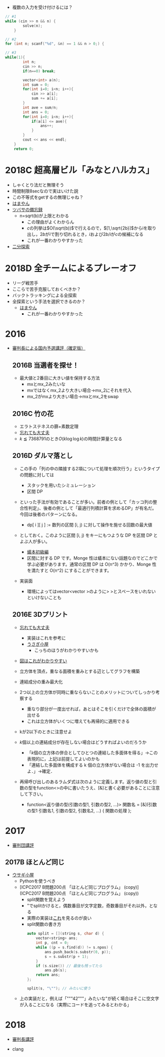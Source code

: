 - 複数の入力を受け付けるには？
```cpp
// #1
while (cin >> n && n) {
        solve(n);
    }

// #2
for (int n; scanf("%d", &n) == 1 && n > 0;) {

// #3
while(1){
        int n;
        cin >> n;
        if(n==0) break;

        vector<int> a(n);
        int sum = 0;
        for(int i=0; i<n; i++){
            cin >> a[i];
            sum += a[i];
        }
        int ave = sum/n;
        int ans = 0;
        for(int i=0; i<n; i++){
            if(a[i] <= ave){
                ans++;
            }
        }
        cout << ans << endl;
    }
    return 0;
```

# 2018C 超高層ビル「みなとハルカス」
- しゃくとり法だと無理そう
- 時間制限8secなので実はいけた説
- この不等式をgetするの無理じゃね？
- [はまやん](https://www.hamayanhamayan.com/entry/2018/07/08/112205)
- [ツバサの備忘録](https://emtubasa.hateblo.jp/entry/2019/03/19/222913)
  - n=sqrt(b)が上限とわかる
    - この理由がよくわからん
    - $c$の列挙は$O(\sqrt(b))$で行えるので，$[1,\sqrt{2b}]$からiを取り出し，$2b$が$i$で割り切れるとき，$i$および$2b/i$が$c$の候補になる
    - これが一番わかりやすかった
- [二分探索](https://kimiyuki.net/writeup/algo/etc/icpc-2018-domestic-c/)

# 2018D 全チームによるプレーオフ
- リーグ戦苦手
- ここらで苦手克服しておくべきか？
- バックトラッキングによる全探索
- 全探索という手法を選択できるのか？
    - [はまやん](https://www.hamayanhamayan.com/entry/2018/07/15/225020)
        - これが一番わかりやすかった

# 2016
- [審判長による国内予選講評（確定版）](https://icpc.iisf.or.jp/2016-tsukuba/review-by-chief-judge/?lang=ja)
    ## 2016B 当選者を探せ！
    - 最大値と2番目に大きい値を保持する方法
        - mxとmx_2みたいな
        - mxではなくmx_2より大きい場合->mx_2にそれを代入
        - mx_2がmxより大きい場合->mxとmx_2をswap

    ## 2016C 竹の花
    - エラトステネスの篩+素数定理
    - [忘れても大丈夫](http://kyopro.hateblo.jp/entry/2018/02/08/164121)
    - $k\leqq 7368791$のとき$O(k\log\log k)$の時間計算量となる

    ## 2016D ダルマ落とし
    - この手の「列の中の隣接する2項について処理を順次行う」というタイプの問題に対しては
        - スタックを用いたシミュレーション
        - 区間 DP
    - といった手法が有効であることが多い。前者の例として「カッコ列の整合性判定」、後者の例として「最適行列積計算を求めるDP」が有名だ。今回は後者のパターンになる。
        - dp[ i ][ j ] := 数列の区間 [i, j) に対して操作を施せる回数の最大値
    - としておく。このように区間 [i, j) をキーにもつような DP を区間 DP とよぶ人が多い。
        - [蟻本初級編](https://qiita.com/drken/items/e77685614f3c6bf86f44)
        - 区間に対する DP です。Monge 性は蟻本にない話題なのでどこかで学ぶ必要があります。通常の区間 DP は O(n^3) かかり、Monge 性を満たすと O(n^2) にすることができます。

    - 実装面
        - 環境によってはvector<vector<int> >のように> >とスペースをいれないといけないことも

    ## 2016E 3Dプリント
    - [忘れても大丈夫](http://kyopro.hateblo.jp/entry/2018/02/10/030143)
        - 実装はこれを参考に
        - [うさぎ小屋](https://kimiyuki.net/writeup/algo/etc/icpc-2016-domestic-e/)
            - こっちのほうがわかりやすいかも
    - [図はこれがわかりやすい](https://www.cse.kyoto-su.ac.jp/~hiraishi/ICPC/ICPC2016/Domestic/ICPC2016_DomE/ICPC2016_DomE.pdf)

    - 立方体を頂点，重なる面積を重みとする辺としてグラフを構築
    - 連結成分の重み最大化
    - 2つ以上の立方体が同時に重ならないことのメリットについてしっかり考察する
        - 重なり部分が一度出せれば，あとはそこを引くだけで全体の面積が出せる
        - これは立方体がいくつに増えても再帰的に適用できる

    - kが2以下のときに注意せよ

    - $k$個以上の連結成分が存在しない場合はどうすればよいのだろうか
        - 「$k$個の立方体の併合としてひとつの連結した多面体を得る」->この表現的に，上記は前提してよいのかも
        - 「連結した多面体を構成する k 個の立方体がない場合は -1 を出力せよ．」->確定．
    - 再帰呼び出しのあるラムダ式は次のように定義します。返り値の型と引数の型をfunction<>の中に書いたうえ、[&]と書く必要があることに注意して下さい。
        - function<返り値の型(引数の型1, 引数の型2, ...)> 関数名 = [&](引数の型1 引数名1, 引数の型2, 引数名2, ...) { 関数の処理 };


# 2017
- [審判団講評](https://icpc.iisf.or.jp/2017-tsukuba/wp-content/uploads/sites/4/2017/07/commentary-fontEmb.pdf)
## 2017B ほとんど同じ
- [ウサギ小屋](https://kimiyuki.net/writeup/algo/etc/icpc-2017-domestic-b/)
    - Pythonを使うべき
    - [ICPC2017 B問題200点 「ほとんど同じプログラム」 (copy)](ICPC2017 B問題200点 「ほとんど同じプログラム」 (copy))
      - split関数を覚えよう
      - "でsplitかけると，偶数番目が文字定数，奇数番目がそれ以外，となる
      - 実際の実装は[これ](https://simezi-tan.hatenadiary.org/entry/20171228/1514434586)を見るのが良い
      - split関数の書き方
        ```cpp
        auto split = [](string s, char d) {
            vector<string> ans;
            int p, cnt = 0;
            while ((p = s.find(d)) != s.npos) {
                ans.push_back(s.substr(0, p));
                s = s.substr(p + 1);
            }
            if (s.size()) // 最後も残ってたら
                ans.pb(s);
            return ans;
        };
        ```
        ```cpp
        split(s, "\""); // みたいに使う
        ```
    - 上の実装だと，例えば「"""42"""」みたいな"が続く場合はそこに空文字が入ることになる（実際にコードを追ってみるとわかる」

# 2018
- [審判長講評](https://icpc.iisf.or.jp/2018-yokohama/wp-content/uploads/sites/5/2018/08/commentary.pdf)

- clang
